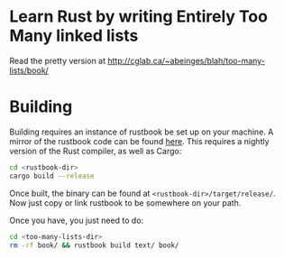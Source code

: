 # Learn Rust by writing Entirely Too Many linked lists

Read the pretty version at http://cglab.ca/~abeinges/blah/too-many-lists/book/

# Building

Building requires an instance of rustbook be set up on your machine. 
A mirror of the rustbook code can be found [here](https://github.com/steveklabnik/rustbook).
This requires a nightly version of the Rust compiler, as well as Cargo:

```sh
cd <rustbook-dir>
cargo build --release
```

Once built, the binary can be found at `<rustbook-dir>/target/release/`.
Now just copy or link rustbook to be somewhere on your path.

Once you have, you just need to do:

```sh
cd <too-many-lists-dir>
rm -rf book/ && rustbook build text/ book/
```
